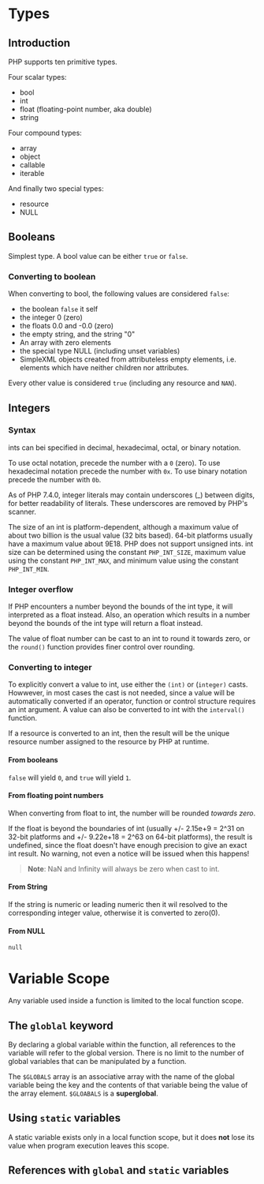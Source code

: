 # Types

## Introduction

PHP supports ten primitive types.

Four scalar types:

-   bool
-   int
-   float (floating-point number, aka double)
-   string

Four compound types:

-   array
-   object
-   callable
-   iterable

And finally two special types:

-   resource
-   NULL

## Booleans

Simplest type. A bool value can be either `true` or `false`.

### Converting to boolean

When converting to bool, the following values are considered `false`:

-   the boolean `false` it self
-   the integer 0 (zero)
-   the floats 0.0 and -0.0 (zero)
-   the empty string, and the string "0"
-   An array with zero elements
-   the special type NULL (including unset variables)
-   SimpleXML objects created from attributeless empty elements, i.e. elements which have neither children nor attributes.

Every other value is considered `true` (including any resource and `NAN`).

## Integers

### Syntax

ints can bei specified in decimal, hexadecimal, octal, or binary notation.

To use octal notation, precede the number with a `0` (zero). To use hexadecimal notation precede the number with `0x`. To use binary notation precede the number with `0b`.

As of PHP 7.4.0, integer literals may contain underscores (_) between digits, for better readability of literals. These underscores are removed by PHP's scanner.

The size of an int is platform-dependent, although a maximum value of about two billion is the usual value (32 bits based). 64-bit platforms usually have a maximum value about 9E18. PHP does not support unsigned ints. int size can be determined using the constant `PHP_INT_SIZE`, maximum value using the constant `PHP_INT_MAX`, and minimum value using the constant `PHP_INT_MIN`.

### Integer overflow

If PHP encounters a number beyond the bounds of the int type, it will interpreted as a float instead. Also, an operation which results in a number beyond the bounds of the int type will return a float instead.

The value of float number can be cast to an int to round it towards zero, or the `round()` function provides finer control over rounding.

### Converting to integer

To explicitly convert a value to int, use either the `(int)` or (`integer)` casts. Howwever, in most cases the cast is not needed, since a value will be automatically converted if an operator, function or control structure requires an int argument. A value can also be converted to int with the `interval()` function.

If a resource is converted to an int, then the result will be the unique resource number assigned to the resource by PHP at runtime.

#### From booleans

`false` will yield `0`, and `true` will yield `1`.

#### From floating point numbers

When converting from float to int, the number will be rounded *towards zero*.

If the float is beyond the boundaries of int (usually +/- 2.15e+9 = 2^31 on 32-bit platforms and +/- 9.22e+18 = 2^63 on 64-bit platforms), the result is undefined, since the float doesn't have enough precision to give an exact int result. No warning, not even a notice will be issued when this happens!

>   **Note**: NaN and Infinity will always be zero when cast to int.

#### From String

If the string is numeric or leading numeric then it wil resolved to the corresponding integer value, otherwise it is converted to zero(0).

#### From NULL

`null`

# Variable Scope

Any variable used inside a function is limited to the local function scope.

## The `globlal` keyword

By declaring a global variable within the function, all references to the variable will refer to the global version. There is no limit to the number of global variables that can be manipulated by a function.

The `$GLOBALS` array is an associative array with the name of the global variable being the key and the contents of that variable being the value of the array element. `$GLOABALS` is a **superglobal**.

## Using `static` variables

A static variable exists only in a local function scope, but it does **not** lose its value when program execution leaves this scope.

## References with `global` and `static` variables

